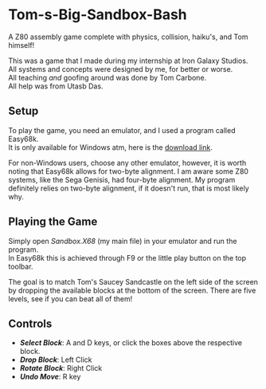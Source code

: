 # Tom-s-Big-Sandbox-Bash
A Z80 assembly game complete with physics, collision, haiku's, and Tom himself!  

This was a game that I made during my internship at Iron Galaxy Studios.  
All systems and concepts were designed by me, for better or worse.  
All teaching _and_ goofing around was done by Tom Carbone.  
All help was from Utasb Das.  

## Setup
To play the game, you need an emulator, and I used a program called Easy68k.  
It is only available for Windows atm, here is the [download link]([url](http://www.easy68k.com/files/SetupEASy68K.exe)http://www.easy68k.com/files/SetupEASy68K.exe).

For non-Windows users, choose any other emulator, however, it is worth noting that
Easy68k allows for two-byte alignment. I am aware some Z80 systems, like the Sega Genisis, had four-byte alignment.
My program definitely relies on two-byte alignment, if it doesn't run, that is most likely why.

## Playing the Game
Simply open *Sandbox.X68* (my main file) in your emulator and run the program.  
In Easy68k this is achieved through F9 or the little play button on the top toolbar.  

The goal is to match Tom's Saucey Sandcastle on the left side of the screen by dropping
the available blocks at the bottom of the screen. There are five levels, see if you can
beat all of them!

## Controls
* ***Select Block***: A and D keys, or click the boxes above the respective block.
* ***Drop Block***: Left Click
* ***Rotate Block***: Right Click
* ***Undo Move***: R key
